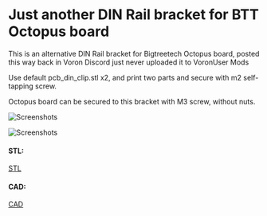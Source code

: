 # Just another DIN Rail bracket for BTT Octopus board

This is an alternative DIN Rail bracket for Bigtreetech Octopus board, posted this way back in Voron Discord just never uploaded it to VoronUser Mods

Use default pcb_din_clip.stl x2, and print two parts and secure with m2 self-tapping screw.

Octopus board can be secured to this bracket with M3 screw, without nuts.

![Screenshots](./img/octobk-00.png)

![Screenshots](./img/octobk-01.png)

#### STL:
[STL](./STL/Octopus_DIN_bracket_x2.stl)

#### CAD:
[CAD](./CAD/octopus_din_bracket.step)
